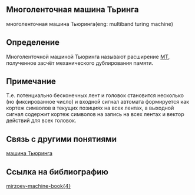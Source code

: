 ## Многоленточная машина Тьринга
многоленточная машина Тьюринга(eng: multiband turing machine)
## Определение 
Многоленточной машиной Тьюринга называют расширение [МТ](turing_machine.md), полученное засчёт механического дублирования памяти.
## Примечание
Т.е. потенциально бесконечных лент и головок становится несколько (но фиксированное число) и входной сигнал автомата формируется как кортеж символов в текущих позициях на всех лентах, а выходной сигнал содержит кортеж символов на запись на всех лентах и вектор действий для всех головок.

## Связь с другими понятиями
[машина Тьюринга](turing_machine.md)
## Ссылка на библиографию
[mirzoev-machine-book{4}](../bibliography/mirzoev-machine-book%7B4%7D.md)
